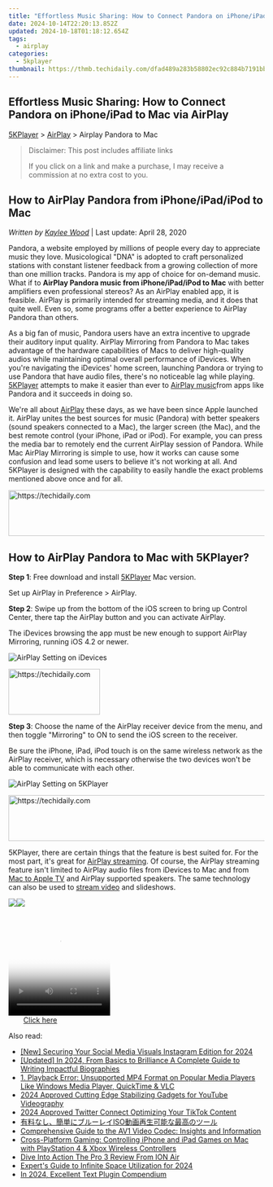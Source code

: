 ```yaml
---
title: "Effortless Music Sharing: How to Connect Pandora on iPhone/iPad to Mac via AirPlay"
date: 2024-10-14T22:20:13.852Z
updated: 2024-10-18T01:18:12.654Z
tags:
  - airplay
categories:
  - 5kplayer
thumbnail: https://thmb.techidaily.com/dfad489a283b58802ec92c884b7191bbab4a284ecb771027987a79177a9a76e0.jpg
---
```


## Effortless Music Sharing: How to Connect Pandora on iPhone/iPad to Mac via AirPlay

[5KPlayer](https://tools.techidaily.com/5kplayer/products/) \> [AirPlay](https://tools.techidaily.com/5kplayer/airplay/) \> Airplay Pandora to Mac

>  Disclaimer: This post includes affiliate links
>
>  If you click on a link and make a purchase, I may receive a commission at no extra cost to you.
>

## How to AirPlay Pandora from iPhone/iPad/iPod to Mac

 _Written by [Kaylee Wood](https://www.quora.com/profile/Amanda-Hu-21)_ | Last update: April 28, 2020

Pandora, a website employed by millions of people every day to appreciate music they love. Musicological "DNA" is adopted to craft personalized stations with constant listener feedback from a growing collection of more than one million tracks. Pandora is my app of choice for on-demand music. What if to **AirPlay Pandora music from iPhone/iPad/iPod to Mac** with better amplifiers even professional stereos? As an AirPlay enabled app, it is feasible. AirPlay is primarily intended for streaming media, and it does that quite well. Even so, some programs offer a better experience to AirPlay Pandora than others.

As a big fan of music, Pandora users have an extra incentive to upgrade their auditory input quality. AirPlay Mirroring from Pandora to Mac takes advantage of the hardware capabilities of Macs to deliver high-quality audios while maintaining optimal overall performance of iDevices. When you're navigating the iDevices' home screen, launching Pandora or trying to use Pandora that have audio files, there's no noticeable lag while playing. [5KPlayer](https://tools.techidaily.com/5kplayer/products/) attempts to make it easier than ever to [AirPlay music](https://tools.techidaily.com/5kplayer/airplay/)from apps like Pandora and it succeeds in doing so.

We're all about [AirPlay](https://tools.techidaily.com/5kplayer/airplay/) these days, as we have been since Apple launched it. AirPlay unites the best sources for music (Pandora) with better speakers (sound speakers connected to a Mac), the larger screen (the Mac), and the best remote control (your iPhone, iPad or iPod). For example, you can press the media bar to remotely end the current AirPlay session of Pandora. While Mac AirPlay Mirroring is simple to use, how it works can cause some confusion and lead some users to believe it's not working at all. And 5KPlayer is designed with the capability to easily handle the exact problems mentioned above once and for all.

<!-- affiliate ads begin -->
<a href="https://ephamedtechinc.pxf.io/c/5597632/2137222/26400" target="_top" id="2137222">
  <img src="//a.impactradius-go.com/display-ad/26400-2137222" border="0" alt="https://techidaily.com" width="728" height="90"/>
</a>
<img height="0" width="0" src="https://ephamedtechinc.pxf.io/i/5597632/2137222/26400" style="position:absolute;visibility:hidden;" border="0" />
<!-- affiliate ads end -->

## How to AirPlay Pandora to Mac with 5KPlayer?

**Step 1**: Free download and install [5KPlayer](https://tools.techidaily.com/5kplayer/products/) Mac version.

Set up AirPlay in Preference > AirPlay.

**Step 2**: Swipe up from the bottom of the iOS screen to bring up Control Center, there tap the AirPlay button and you can activate AirPlay.

The iDevices browsing the app must be new enough to support AirPlay Mirroring, running iOS 4.2 or newer.

![AirPlay Setting on iDevices](https://www.5kplayer.com/airplay/img/5k-pandora-airplay-trl-032301.jpg) 

<!-- affiliate ads begin -->
<a href="https://25home.pxf.io/c/5597632/2148639/16836" target="_top" id="2148639">
  <img src="//a.impactradius-go.com/display-ad/16836-2148639" border="0" alt="https://techidaily.com" width="180" height="90"/>
</a>
<img height="0" width="0" src="https://25home.pxf.io/i/5597632/2148639/16836" style="position:absolute;visibility:hidden;" border="0" />
<!-- affiliate ads end -->

**Step 3**: Choose the name of the AirPlay receiver device from the menu, and then toggle "Mirroring" to ON to send the iOS screen to the receiver.

Be sure the iPhone, iPad, iPod touch is on the same wireless network as the AirPlay receiver, which is necessary otherwise the two devices won't be able to communicate with each other.

![AirPlay Setting on 5KPlayer](https://www.5kplayer.com/airplay/img/5k-pandora-airplay-trl-032302.jpg) 

<!-- affiliate ads begin -->
<a href="https://aligracehair.sjv.io/c/5597632/1934142/19272" target="_top" id="1934142">
  <img src="//a.impactradius-go.com/display-ad/19272-1934142" border="0" alt="https://techidaily.com" width="728" height="90"/>
</a>
<img height="0" width="0" src="https://aligracehair.sjv.io/i/5597632/1934142/19272" style="position:absolute;visibility:hidden;" border="0" />
<!-- affiliate ads end -->

5KPlayer, there are certain things that the feature is best suited for. For the most part, it's great for [AirPlay streaming](https://tools.techidaily.com/5kplayer/airplay/). Of course, the AirPlay streaming feature isn't limited to AirPlay audio files from iDevices to Mac and from [Mac to Apple TV](https://tools.techidaily.com/5kplayer/airplay/) and AirPlay supported speakers. The same technology can also be used to [stream video](https://tools.techidaily.com/5kplayer/airplay/) and slideshows.

[![](https://www.5kplayer.com/airplay/../button/freedownbackmac.png)](https://tools.techidaily.com/5kplayer/products/)[![](https://www.5kplayer.com/airplay/../button/freedownwhitewin.png)](https://tools.techidaily.com/5kplayer/products/)

<!-- affiliate ads begin -->
<span id="1374819">
					<video width="200" height="200" style="cursor:pointer"
           poster="//a.impactradius-go.com/display-clicktoplayimage/1374819.png"
           onclick="if(!this.playClicked){this.play();this.setAttribute('controls',true);this.playClicked=true;}">
	   <source src="//a.impactradius-go.com/display-ad/15852-1374819">
	   <img src="//a.impactradius-go.com/display-clicktoplayimage/1374819.png" style="border: none; height: 100%; width: 100%; object-fit: contain">
	</video>
	<div style="width:125px;text-align:center"><a href="javascript:window.open(decodeURIComponent('https%3A%2F%2Fthefitville.pxf.io%2Fc%2F5597632%2F1374819%2F15852'), '_blank');void(0);">Click here</a></div>
</span>
<img height="0" width="0" src="https://imp.pxf.io/i/5597632/1374819/15852" style="position:absolute;visibility:hidden;" border="0" />
<!-- affiliate ads end -->

<ins class="adsbygoogle"
     style="display:block"
     data-ad-format="autorelaxed"
     data-ad-client="ca-pub-7571918770474297"
     data-ad-slot="1223367746"></ins>

<ins class="adsbygoogle"
     style="display:block"
     data-ad-client="ca-pub-7571918770474297"
     data-ad-slot="8358498916"
     data-ad-format="auto"
     data-full-width-responsive="true"></ins>

<span class="atpl-alsoreadstyle">Also read:</span>
<div><ul>
<li><a href="https://instagram-clips.techidaily.com/new-securing-your-social-media-visuals-instagram-edition-for-2024/"><u>[New] Securing Your Social Media Visuals Instagram Edition for 2024</u></a></li>
<li><a href="https://facebook-video-recording.techidaily.com/updated-in-2024-from-basics-to-brilliance-a-complete-guide-to-writing-impactful-biographies/"><u>[Updated] In 2024, From Basics to Brilliance A Complete Guide to Writing Impactful Biographies</u></a></li>
<li><a href="https://media-tips.techidaily.com/1-playback-error-unsupported-mp4-format-on-popular-media-players-like-windows-media-player-quicktime-and-vlc/"><u>1. Playback Error: Unsupported MP4 Format on Popular Media Players Like Windows Media Player, QuickTime & VLC</u></a></li>
<li><a href="https://fox-hovers.techidaily.com/2024-approved-cutting-edge-stabilizing-gadgets-for-youtube-videography/"><u>2024 Approved Cutting Edge Stabilizing Gadgets for YouTube Videography</u></a></li>
<li><a href="https://twitter-videos.techidaily.com/2024-approved-twitter-connect-optimizing-your-tiktok-content/"><u>2024 Approved Twitter Connect Optimizing Your TikTok Content</u></a></li>
<li><a href="https://media-tips.techidaily.com/1727404285901-iso/"><u>有料なし、簡単にブルーレイISO動画再生可能な最高のツール</u></a></li>
<li><a href="https://media-tips.techidaily.com/comprehensive-guide-to-the-av1-video-codec-insights-and-information/"><u>Comprehensive Guide to the AV1 Video Codec: Insights and Information</u></a></li>
<li><a href="https://media-tips.techidaily.com/cross-platform-gaming-controlling-iphone-and-ipad-games-on-mac-with-playstation-4-and-xbox-wireless-controllers/"><u>Cross-Platform Gaming: Controlling iPhone and iPad Games on Mac with PlayStation 4 & Xbox Wireless Controllers</u></a></li>
<li><a href="https://extra-resources.techidaily.com/dive-into-action-the-pro-3-review-from-ion-air/"><u>Dive Into Action The Pro 3 Review From ION Air</u></a></li>
<li><a href="https://some-knowledge.techidaily.com/experts-guide-to-infinite-space-utilization-for-2024/"><u>Expert's Guide to Infinite Space Utilization for 2024</u></a></li>
<li><a href="https://some-techniques.techidaily.com/in-2024-excellent-text-plugin-compendium/"><u>In 2024, Excellent Text Plugin Compendium</u></a></li>
</ul></div>

